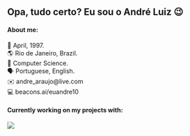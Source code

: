 ## Opa, tudo certo? Eu sou o André Luiz 😉

<h4>About me:</h4>
📌 April, 1997. <br>
🌎 Rio de Janeiro, Brazil. <br>
🏫 Computer Science. <br>
🗣️ Portuguese, English. <br>
✉️ andre_araujo@live.com <br>
💻 beacons.ai/euandre10 <br>

<h4>Currently working on my projects with:</h4>
<img src="https://skillicons.dev/icons?i=html,css,javascript,python&perline=4" />
